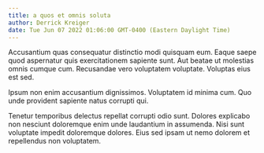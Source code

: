 ```yaml
---
title: a quos et omnis soluta
author: Derrick Kreiger
date: Tue Jun 07 2022 01:06:00 GMT-0400 (Eastern Daylight Time)
---
```

Accusantium quas consequatur distinctio modi quisquam eum. Eaque saepe quod aspernatur quis exercitationem sapiente sunt. Aut beatae ut molestias omnis cumque cum. Recusandae vero voluptatem voluptate. Voluptas eius est sed.

 Ipsum non enim accusantium dignissimos. Voluptatem id minima cum. Quo unde provident sapiente natus corrupti qui.

 Tenetur temporibus delectus repellat corrupti odio sunt. Dolores explicabo non nesciunt doloremque enim unde laudantium in assumenda. Nisi sunt voluptate impedit doloremque dolores. Eius sed ipsam ut nemo dolorem et repellendus non voluptatem.